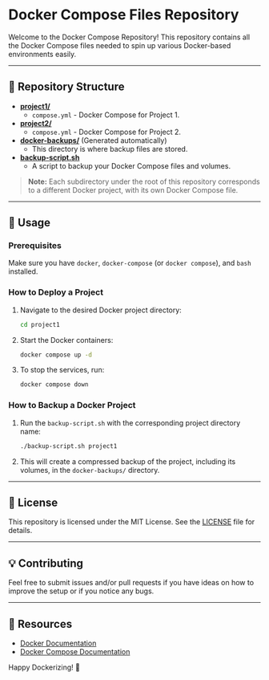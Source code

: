 # Docker Compose Files Repository

Welcome to the Docker Compose Repository! This repository contains all the Docker Compose files needed to spin up various Docker-based environments easily.

---

## 📂 Repository Structure

- **[project1/](./project1)**
  - `compose.yml` - Docker Compose for Project 1.
- **[project2/](./project2)**
  - `compose.yml` - Docker Compose for Project 2.
- **[docker-backups/](./docker-backups/)** (Generated automatically)
  - This directory is where backup files are stored.
- **[backup-script.sh](./backup-script.sh)**
  - A script to backup your Docker Compose files and volumes.

> **Note:** Each subdirectory under the root of this repository corresponds to a different Docker project, with its own Docker Compose file.

---

## 🚀 Usage

### Prerequisites

Make sure you have `docker`, `docker-compose` (or `docker compose`), and `bash` installed.

### How to Deploy a Project

1. Navigate to the desired Docker project directory:
   
   ```bash
   cd project1
   ```

2. Start the Docker containers:

   ```bash
   docker compose up -d
   ```

3. To stop the services, run:

   ```bash
   docker compose down
   ```

### How to Backup a Docker Project

1. Run the `backup-script.sh` with the corresponding project directory name:

   ```bash
   ./backup-script.sh project1
   ```

2. This will create a compressed backup of the project, including its volumes, in the `docker-backups/` directory.

---

## 📜 License

This repository is licensed under the MIT License. See the [LICENSE](LICENSE) file for details.

---

## 💡 Contributing

Feel free to submit issues and/or pull requests if you have ideas on how to improve the setup or if you notice any bugs.

---

## 🔗 Resources

- [Docker Documentation](https://docs.docker.com/)
- [Docker Compose Documentation](https://docs.docker.com/compose/)

Happy Dockerizing! 🐳
